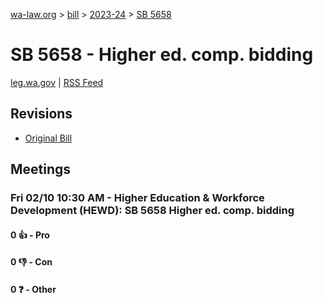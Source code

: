 [wa-law.org](/) > [bill](/bill/) > [2023-24](/bill/2023-24/) > [SB 5658](/bill/2023-24/sb/5658/)

# SB 5658 - Higher ed. comp. bidding
[leg.wa.gov](https://app.leg.wa.gov/billsummary?BillNumber=5658&Year=2023&Initiative=false) | [RSS Feed](./rss.xml)

## Revisions
* [Original Bill](1/)

## Meetings
### Fri 02/10 10:30 AM - Higher Education & Workforce Development (HEWD): SB 5658 Higher ed. comp. bidding
#### 0 👍 - Pro

#### 0 👎 - Con

#### 0 ❓ - Other
